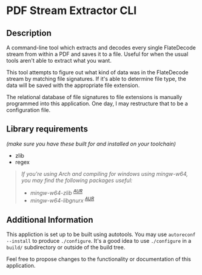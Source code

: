 # PDF Stream Extractor CLI

## Description
A command-line tool which extracts and decodes every single FlateDecode stream
from within a PDF and saves it to a file. Useful for when the usual tools
aren't able to extract what you want.

This tool attempts to figure out what kind of data was in the FlateDecode
stream by matching file signatures. If it's able to determine file type, the
data will be saved with the appropriate file extension.

The relational database of file signatures to file extensions is manually
programmed into this application. One day, I may restructure that to be a
configuration file.

## Library requirements
*(make sure you have these built for and installed on your toolchain)*
* zlib
* regex

>*If you're using Arch and compiling for windows using mingw-w64, you may find
the following packages useful:*
>* *mingw-w64-zlib
<sup>[AUR](https://aur.archlinux.org/packages/mingw-w64-zlib/)</sup>*
>* *mingw-w64-libgnurx
<sup>[AUR](https://aur.archlinux.org/packages/mingw-w64-libgnurx/)</sup>*

## Additional Information
This appliction is set up to be built using autotools. You may use
`autoreconf --install` to produce `./configure`. It's a good idea to use
`./configure` in a `build/` subdirectory or outside of the build tree.

Feel free to propose changes to the functionality or documentation of this
application.

